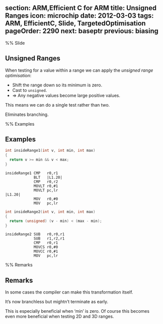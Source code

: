section: ARM,Efficient C for ARM
title: Unsigned Ranges
icon: microchip
date: 2012-03-03
tags: ARM, EfficientC, Slide, TargetedOptimisation
pageOrder: 2290
next: baseptr
previous: biasing
----

%% Slide

## Unsigned Ranges

When testing for a value within a range we can apply the *unsigned range optimisation*:

* Shift the range down so its minimum is zero.
* Cast to `unsigned`.
* ⇒ Any negative values become large positive values.

This means we can do a single test rather than two.

Eliminates branching.

%% Examples

## Examples

``` c
int insideRange1(int v, int min, int max)
{
  return v >= min && v < max;
}
```

``` arm
insideRange1 CMP   r0,r1
             BLT   |L1.20|
             CMP   r0,r2
             MOVLT r0,#1
             MOVLT pc,lr
|L1.20|
             MOV   r0,#0
             MOV   pc,lr
```

``` c
int insideRange2(int v, int min, int max)
{
  return (unsigned) (v - min) < (max - min);
}
```

``` arm
insideRange2 SUB   r0,r0,r1
             SUB   r1,r2,r1
             CMP   r0,r1
             MOVCS r0,#0
             MOVCC r0,#1
             MOV   pc,lr
```

%% Remarks

## Remarks

In some cases the compiler can make this transformation itself.

It’s now branchless but mightn’t terminate as early.

This is especially beneficial when ‘min’ is zero. Of course this becomes even more beneficial when testing 2D and 3D ranges.
